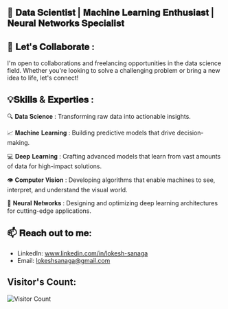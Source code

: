## 🚀 𝐃𝐚𝐭𝐚 𝐒𝐜𝐢𝐞𝐧𝐭𝐢𝐬𝐭 | 𝐌𝐚𝐜𝐡𝐢𝐧𝐞 𝐋𝐞𝐚𝐫𝐧𝐢𝐧𝐠 𝐄𝐧𝐭𝐡𝐮𝐬𝐢𝐚𝐬𝐭 | 𝐍𝐞𝐮𝐫𝐚𝐥 𝐍𝐞𝐭𝐰𝐨𝐫𝐤𝐬 𝐒𝐩𝐞𝐜𝐢𝐚𝐥𝐢𝐬𝐭


## 🤝 𝐋𝐞𝐭'𝐬 𝐂𝐨𝐥𝐥𝐚𝐛𝐨𝐫𝐚𝐭𝐞 :
I'm open to collaborations and freelancing opportunities in the data science field. Whether you're looking to solve a challenging problem or bring a new idea to life, let's connect!


## 💡𝐒𝐤𝐢𝐥𝐥𝐬 & 𝐄𝐱𝐩𝐞𝐫𝐭𝐢𝐞𝐬 :

🔍 𝐃𝐚𝐭𝐚 𝐒𝐜𝐢𝐞𝐧𝐜𝐞 : Transforming raw data into actionable insights.

📈 𝐌𝐚𝐜𝐡𝐢𝐧𝐞 𝐋𝐞𝐚𝐫𝐧𝐢𝐧𝐠 : Building predictive models that drive decision-making.

💻 𝐃𝐞𝐞𝐩 𝐋𝐞𝐚𝐫𝐧𝐢𝐧𝐠 : Crafting advanced models that learn from vast amounts of data for high-impact solutions.

👁️ 𝐂𝐨𝐦𝐩𝐮𝐭𝐞𝐫 𝐕𝐢𝐬𝐢𝐨𝐧 :  Developing algorithms that enable machines to see, interpret, and understand the visual world.

🧠 𝐍𝐞𝐮𝐫𝐚𝐥 𝐍𝐞𝐭𝐰𝐨𝐫𝐤𝐬 : Designing and optimizing deep learning architectures for cutting-edge applications.

## 📫 𝐑𝐞𝐚𝐜𝐡 𝐨𝐮𝐭 𝐭𝐨 𝐦𝐞:
- LinkedIn: www.linkedin.com/in/lokesh-sanaga
- Email: lokeshsanaga@gmail.com

## Visitor's Count:

![Visitor Count](https://profile-counter.glitch.me/Lokesh5141/count.svg)


<!---
Lokesh5141/Lokesh5141 is a ✨ special ✨ repository because its `README.md` (this file) appears on your GitHub profile.
You can click the Preview link to take a look at your changes.
--->
